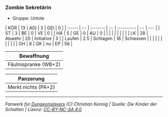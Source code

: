 ### Zombie Sekretärin

- Gruppe: Untote

|  KÖR   | 13  |   AGI    |  3  |    GEI     |  0  |
| :----: | :-: | :------: | :-: | :--------: | :-: | --- |
|   ST   |  3  |    BE    |  0  |     VE     |  0  |
|   HÄ   |  5  |    GE    |  0  |     AU     |  0  |
|        |     |          |     |            |     |     |
|   LK   | 28  |  Abwehr  | 20  | Initiative |  3  |
| Laufen | 2.5 | Schlagen | 18  | Schiessen  |     |
|        |     |          |     |            |     |     |
|   GH   |  8  |    GK    | no  |     EP     | 56  |

|      Bewaffnung      |
| :------------------: |
| Fäulnispranke (WB+2) |

|      Panzerung      |
| :-----------------: |
| Merkt nichts (PA+2) |

---

_Fanwerk für [Dungeonslayers](https://www.dungeonslayers.net/) (C) Christian Kennig | Quelle: Die Kinder der Schatten | Lizenz: [CC-BY-NC-SA 4.0](https://creativecommons.org/licenses/by-nc-sa/4.0/deed.de)_
